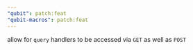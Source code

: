 ```yaml
---
"qubit": patch:feat
"qubit-macros": patch:feat
---
```


allow for `query` handlers to be accessed via `GET` as well as `POST`



